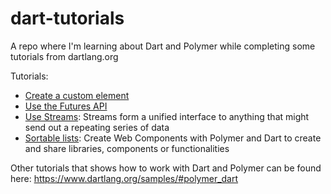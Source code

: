dart-tutorials
==============

A repo where I'm learning about Dart and Polymer while completing some tutorials
from dartlang.org

Tutorials:

- [Create a custom element](./custom-element-dart-tutorial)
- [Use the Futures API](./futures)
- [Use Streams](./streams): Streams form a unified interface to anything that might
send out a repeating series of data
- [Sortable lists](./sortable-list): Create Web Components with Polymer and Dart to create and
share libraries, components or functionalities

Other tutorials that shows how to work with Dart and Polymer can be found here:
https://www.dartlang.org/samples/#polymer_dart

